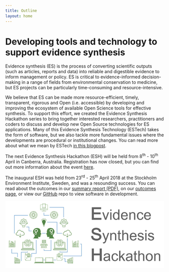 ```yaml
---
title: Outline
layout: home
---
```

# Developing tools and technology to support evidence synthesis

Evidence synthesis (ES) is the process of converting scientific outputs (such as articles, reports and data) into reliable and digestible evidence to inform management or policy. ES is critical to evidence-informed decision-making in a range of fields from environmental conservation to medicine, but ES projects can be particularly time-consuming and resource-intensive.  

We believe that ES can be made more resource-efficient, timely, transparent, rigorous and Open (i.e. accessible) by developing and improving the ecosystem of available Open Science tools for effective synthesis. To support this effort, we created the Evidence Synthesis Hackathon series to bring together interested researchers, practitioners and coders to discuss and develop new Open Source technologies for ES applications. Many of this Evidence Synthesis Technology (ESTech) takes the form of software, but we also tackle more fundamental issues where the developments are procedural or institutional changes. You can read more about what we mean by ESTech <a href="/2019/01/17/what_is_the_esh.html">in this blogpost</a>.  

The next Evidence Synthesis Hackathon (ESH) will be held from 8<sup>th</sup> - 10<sup>th</sup> April in Canberra, Australia. Registration has now closed, but you can find out more information about the event <a href="/events/2019-04-canberra.html">here</a>.

The inaugural ESH was held from 23<sup>rd</sup> - 25<sup>th</sup> April 2018 at the Stockholm Environment Institute, Sweden, and was a resounding success. You can read about the outcomes in our <a href="/assets/docs/evidence-synthesis-hackathon-summary-report-2018.pdf" target="_blank" rel="noopener">summary report (PDF)</a>, on our <a href="/events/2018-04-stockholm.html">outcomes page</a>, or view our <a href="https://github.com/ESHackathon" target="_blank" rel="noopener">GitHub</a> repo to view software in development.  

<img src="/assets/images/promo_image.jpg" alt="ESH"/>